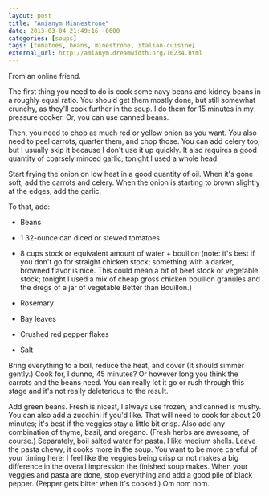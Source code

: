 ```yaml
---
layout: post
title: "Amianym Minnestrone"
date: 2013-03-04 21:49:16 -0600
categories: [soups]
tags: [tomatoes, beans, minestrone, italian-cuisine]
external_url: http://amianym.dreamwidth.org/10234.html
---
```

From an online friend.


The first thing you need to do is cook some navy beans and kidney beans in a roughly equal ratio. You should get them mostly done, but still somewhat crunchy, as they'll cook further in the soup. I do them for 15 minutes in my pressure cooker. Or, you can use canned beans. 
 
Then, you need to chop as much red or yellow onion as you want. You also need to peel carrots, quarter them, and chop those. You can add celery too, but I usually skip it because I don't use it up quickly. It also requires a good quantity of coarsely minced garlic; tonight I used a whole head. 
 
Start frying the onion on low heat in a good quantity of oil. When it's gone soft, add the carrots and celery. When the onion is starting to brown slightly at the edges, add the garlic. 
 
To that, add: 

* Beans 
* 1 32-ounce can diced or stewed tomatoes 
* 8 cups stock or equivalent amount of water + bouillon (note: it's best if you don't go for straight chicken stock; something with a darker, browned flavor is nice. This could mean a bit of beef stock or vegetable stock; tonight I used a mix of cheap gross chicken bouillon granules and the dregs of a jar of vegetable Better than Bouillon.) 

* Rosemary 
* Bay leaves 
* Crushed red pepper flakes 
* Salt 
 
Bring everything to a boil, reduce the heat, and cover (It should simmer gently.) Cook for, I dunno, 45 minutes? Or however long you think the carrots and the beans need. You can really let it go or rush through this stage and it's not really deleterious to the result. 
 
Add green beans. Fresh is nicest, I always use frozen, and canned is mushy. You can also add a zucchini if you'd like. That will need to cook for about 20 minutes; it's best if the veggies stay a little bit crisp. Also add any combination of thyme, basil, and oregano. (Fresh herbs are awesome, of course.) Separately, boil salted water for pasta. I like medium shells. Leave the pasta chewy; it cooks more in the soup. You want to be more careful of your timing here; I feel like the veggies being crisp or not makes a big difference in the overall impression the finished soup makes. When your veggies and pasta are done, stop everything and add a good pile of black pepper. (Pepper gets bitter when it's cooked.) Om nom nom.

